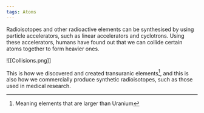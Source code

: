 ```yaml
---
tags: Atoms  
---
```


Radioisotopes and other radioactive elements can be synthesised by using particle accelerators, such as linear accelerators and cyclotrons. Using these accelerators, humans have found out that we can collide certain atoms together to form heavier ones.

![[Collisions.png]]

This is how we discovered and created transuranic elements[^1], and this is also how we commercially produce synthetic radioisotopes, such as those used in medical research.

[^1]: Meaning elements that are larger than Uranium